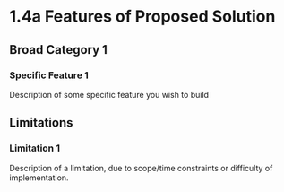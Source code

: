 # 1.4a Features of Proposed Solution

## Broad Category 1

### Specific Feature 1

Description of some specific feature you wish to build

## Limitations

### Limitation 1

Description of a limitation, due to scope/time constraints or difficulty of implementation.
